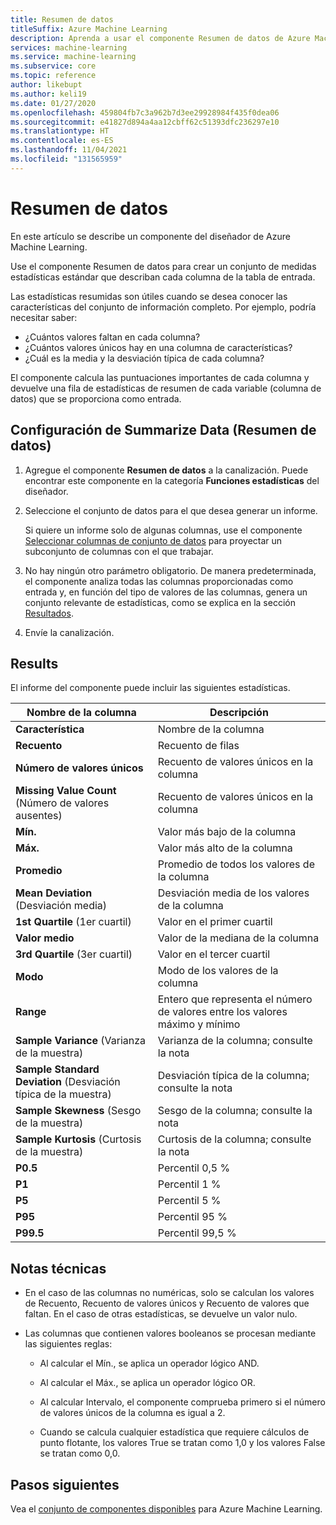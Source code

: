 ```yaml
---
title: Resumen de datos
titleSuffix: Azure Machine Learning
description: Aprenda a usar el componente Resumen de datos de Azure Machine Learning para generar un informe básico de estadísticas descriptivas de las columnas de un conjunto de datos.
services: machine-learning
ms.service: machine-learning
ms.subservice: core
ms.topic: reference
author: likebupt
ms.author: keli19
ms.date: 01/27/2020
ms.openlocfilehash: 459804fb7c3a962b7d3ee29928984f435f0dea06
ms.sourcegitcommit: e41827d894a4aa12cbff62c51393dfc236297e10
ms.translationtype: HT
ms.contentlocale: es-ES
ms.lasthandoff: 11/04/2021
ms.locfileid: "131565959"
---
```

# <a name="summarize-data"></a>Resumen de datos

En este artículo se describe un componente del diseñador de Azure Machine Learning.

Use el componente Resumen de datos para crear un conjunto de medidas estadísticas estándar que describan cada columna de la tabla de entrada.

Las estadísticas resumidas son útiles cuando se desea conocer las características del conjunto de información completo. Por ejemplo, podría necesitar saber:

- ¿Cuántos valores faltan en cada columna?
- ¿Cuántos valores únicos hay en una columna de características?
- ¿Cuál es la media y la desviación típica de cada columna?

El componente calcula las puntuaciones importantes de cada columna y devuelve una fila de estadísticas de resumen de cada variable (columna de datos) que se proporciona como entrada.

## <a name="how-to-configure-summarize-data"></a>Configuración de Summarize Data (Resumen de datos)  

1. Agregue el componente **Resumen de datos** a la canalización. Puede encontrar este componente en la categoría **Funciones estadísticas** del diseñador.

1. Seleccione el conjunto de datos para el que desea generar un informe.

    Si quiere un informe solo de algunas columnas, use el componente [Seleccionar columnas de conjunto de datos](select-columns-in-dataset.md) para proyectar un subconjunto de columnas con el que trabajar.

1. No hay ningún otro parámetro obligatorio. De manera predeterminada, el componente analiza todas las columnas proporcionadas como entrada y, en función del tipo de valores de las columnas, genera un conjunto relevante de estadísticas, como se explica en la sección [Resultados](#results).

1. Envíe la canalización.

## <a name="results"></a>Results

El informe del componente puede incluir las siguientes estadísticas. 

|Nombre de la columna|Descripción|
|------|------|  
|**Característica**|Nombre de la columna|
|**Recuento**|Recuento de filas|
|**Número de valores únicos**|Recuento de valores únicos en la columna|
|**Missing Value Count** (Número de valores ausentes)|Recuento de valores únicos en la columna|
|**Mín.**|Valor más bajo de la columna|  
|**Máx.**|Valor más alto de la columna|
|**Promedio**|Promedio de todos los valores de la columna|
|**Mean Deviation** (Desviación media)|Desviación media de los valores de la columna|
|**1st Quartile** (1er cuartil)|Valor en el primer cuartil|
|**Valor medio**|Valor de la mediana de la columna|
|**3rd Quartile** (3er cuartil)|Valor en el tercer cuartil|
|**Modo**|Modo de los valores de la columna|
|**Range**|Entero que representa el número de valores entre los valores máximo y mínimo|
|**Sample Variance** (Varianza de la muestra)|Varianza de la columna; consulte la nota|
|**Sample Standard Deviation** (Desviación típica de la muestra)|Desviación típica de la columna; consulte la nota|
|**Sample Skewness** (Sesgo de la muestra)|Sesgo de la columna; consulte la nota|
|**Sample Kurtosis** (Curtosis de la muestra)|Curtosis de la columna; consulte la nota|
|**P0.5**|Percentil 0,5 %|
|**P1**|Percentil 1 %|
|**P5**|Percentil 5 %|
|**P95**|Percentil 95 %|
|**P99.5**|Percentil 99,5 % |

## <a name="technical-notes"></a>Notas técnicas

- En el caso de las columnas no numéricas, solo se calculan los valores de Recuento, Recuento de valores únicos y Recuento de valores que faltan. En el caso de otras estadísticas, se devuelve un valor nulo.

- Las columnas que contienen valores booleanos se procesan mediante las siguientes reglas:

    - Al calcular el Mín., se aplica un operador lógico AND.
    
    - Al calcular el Máx., se aplica un operador lógico OR.
    
    - Al calcular Intervalo, el componente comprueba primero si el número de valores únicos de la columna es igual a 2.
    
    - Cuando se calcula cualquier estadística que requiere cálculos de punto flotante, los valores True se tratan como 1,0 y los valores False se tratan como 0,0.

## <a name="next-steps"></a>Pasos siguientes

Vea el [conjunto de componentes disponibles](component-reference.md) para Azure Machine Learning.  
